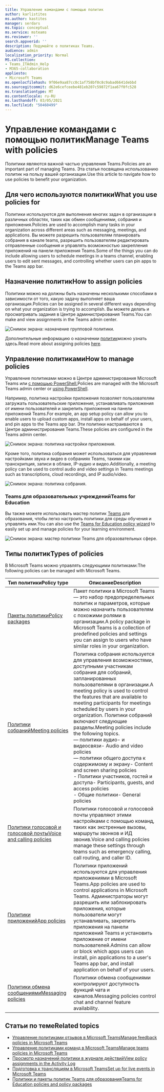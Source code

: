 ```yaml
---
title: Управление командами с помощью политик
author: karlistites
ms.author: kastites
manager: serdars
ms.topic: conceptual
ms.service: msteams
ms.reviewer: ''
search.appverid: ''
description: Подумайте о политиках Teams.
audience: admin
localization_priority: Normal
MS.collection:
- Teams_ITAdmin_Help
- M365-collaboration
appliesto:
- Microsoft Teams
ms.openlocfilehash: 9f06e9aa87cc0c1af758bf0c8c9abad6641debbd
ms.sourcegitcommit: d62e6cefceebe481eb207c59872f1aa67f0fc528
ms.translationtype: MT
ms.contentlocale: ru-RU
ms.lasthandoff: 03/05/2021
ms.locfileid: "50460499"
---
```

# <a name="manage-teams-with-policies"></a><span data-ttu-id="58c79-103">Управление командами с помощью политик</span><span class="sxs-lookup"><span data-stu-id="58c79-103">Manage Teams with policies</span></span>

<span data-ttu-id="58c79-104">Политики являются важной частью управления Teams.</span><span class="sxs-lookup"><span data-stu-id="58c79-104">Policies are an important part of managing Teams.</span></span> <span data-ttu-id="58c79-105">Эта статья посвящена использованию политик на пользу вашей организации.</span><span class="sxs-lookup"><span data-stu-id="58c79-105">Use this article to navigate how to use policies to benefit your organization.</span></span>

## <a name="what-you-use-policies-for"></a><span data-ttu-id="58c79-106">Для чего используются политики</span><span class="sxs-lookup"><span data-stu-id="58c79-106">What you use policies for</span></span>

<span data-ttu-id="58c79-107">Политики используются для выполнения многих задач в организации в различных областях, таких как обмен сообщениями, собрания и приложения.</span><span class="sxs-lookup"><span data-stu-id="58c79-107">Policies are used to accomplish many tasks in your organization across different areas such as messaging, meetings, and applications.</span></span> <span data-ttu-id="58c79-108">Вы можете разрешить пользователям планировать собрания в канале teams, разрешить пользователям редактировать отправленные сообщения и управлять возможностью закрепления приложений на панели приложения Teams.</span><span class="sxs-lookup"><span data-stu-id="58c79-108">Some of the things you can do include allowing users to schedule meetings in a teams channel, enabling users to edit sent messages, and controlling whether users can pin apps to the Teams app bar.</span></span>

## <a name="how-to-assign-policies"></a><span data-ttu-id="58c79-109">Назначение политик</span><span class="sxs-lookup"><span data-stu-id="58c79-109">How to assign policies</span></span>

<span data-ttu-id="58c79-110">Политики можно на должны быть назначены несколькими способами в зависимости от того, какую задачу выполняет ваша организация.</span><span class="sxs-lookup"><span data-stu-id="58c79-110">Policies can be assigned in several different ways depending on what your organization is trying to accomplish.</span></span> <span data-ttu-id="58c79-111">Вы можете делать и просматривать задания в Центре администрирования Teams.</span><span class="sxs-lookup"><span data-stu-id="58c79-111">You can make and view assignments in the Teams admin center.</span></span>

![Снимок экрана: назначение групповой политики.](media/group-policy-assignment.png)

<span data-ttu-id="58c79-113">Дополнительные информацию о назначении [политик](assign-policies.md)можно узнать здесь.</span><span class="sxs-lookup"><span data-stu-id="58c79-113">Read more about assigning policies [here](assign-policies.md).</span></span>

## <a name="how-to-manage-policies"></a><span data-ttu-id="58c79-114">Управление политиками</span><span class="sxs-lookup"><span data-stu-id="58c79-114">How to manage policies</span></span>

<span data-ttu-id="58c79-115">Управление политиками можно в Центре администрирования Microsoft Teams или [с помощью PowerShell.](https://docs.microsoft.com/microsoftteams/teams-powershell-managing-teams#manage-policies-via-powershell)</span><span class="sxs-lookup"><span data-stu-id="58c79-115">Policies are managed with the Microsoft Teams admin center or [using PowerShell](https://docs.microsoft.com/microsoftteams/teams-powershell-managing-teams#manage-policies-via-powershell).</span></span>

<span data-ttu-id="58c79-116">Например, политика настройки приложения позволяет пользователям загружать пользовательские приложения, устанавливать приложения от имени пользователей и закрепить приложения на панели приложений Teams.</span><span class="sxs-lookup"><span data-stu-id="58c79-116">For example, an app setup policy can allow you to enable users to upload custom apps, install apps on behalf of your users, and pin apps to the Teams app bar.</span></span> <span data-ttu-id="58c79-117">Эти политики настраиваются в Центре администрирования Teams.</span><span class="sxs-lookup"><span data-stu-id="58c79-117">These policies are configured in the Teams admin center.</span></span>

![Снимок экрана: политика настройки приложения.](media/app-setup-policy.png)

<span data-ttu-id="58c79-119">Кроме того, политика собрания может использоваться для управления настройками звука и видео в собраниях Teams, такими как транскрипция, записи в облаке, IP-аудио и видео.</span><span class="sxs-lookup"><span data-stu-id="58c79-119">Additionally, a meeting policy can be used to control audio and video settings in Teams meetings such as transcriptions, cloud recordings, and IP audio/video.</span></span>

![Снимок экрана: политика собрания.](media/engineering-meeting-policy.png)

### <a name="teams-for-education"></a><span data-ttu-id="58c79-121">Teams для образовательных учреждений</span><span class="sxs-lookup"><span data-stu-id="58c79-121">Teams for Education</span></span>

<span data-ttu-id="58c79-122">Вы также можете использовать мастер политик [Teams](easy-policy-setup-edu.md) для образования, чтобы легко настроить политики для среды обучения и управлять ими.</span><span class="sxs-lookup"><span data-stu-id="58c79-122">You can also use the [Teams for Education policy wizard](easy-policy-setup-edu.md) to easily set up and manage policies for your learning environment.</span></span>

![Снимок экрана: мастер политики Teams для образовательных сфере.](media/easy-policy-setup-quick-setup.png)

## <a name="types-of-policies"></a><span data-ttu-id="58c79-124">Типы политик</span><span class="sxs-lookup"><span data-stu-id="58c79-124">Types of policies</span></span>

<span data-ttu-id="58c79-125">В Microsoft Teams можно управлять следующими политиками:</span><span class="sxs-lookup"><span data-stu-id="58c79-125">The following policies can be managed with Microsoft Teams.</span></span>

<span data-ttu-id="58c79-126">Тип политики</span><span class="sxs-lookup"><span data-stu-id="58c79-126">Policy type</span></span> | <span data-ttu-id="58c79-127">Описание</span><span class="sxs-lookup"><span data-stu-id="58c79-127">Description</span></span>
------------|------------
[<span data-ttu-id="58c79-128">Пакеты политики</span><span class="sxs-lookup"><span data-stu-id="58c79-128">Policy packages</span></span>](manage-policy-packages.md) | <span data-ttu-id="58c79-129">Пакет политики в Microsoft Teams — это набор предопределельных политик и параметров, которые можно назначить пользователям с похожими ролями в организации.</span><span class="sxs-lookup"><span data-stu-id="58c79-129">A policy package in Microsoft Teams is a collection of predefined policies and settings you can assign to users who have similar roles in your organization.</span></span>
[<span data-ttu-id="58c79-130">Политики собраний</span><span class="sxs-lookup"><span data-stu-id="58c79-130">Meeting policies</span></span>](meeting-policies-in-teams.md) | <span data-ttu-id="58c79-131">Политика собрания используется для управления возможностями, доступными участникам собрания для собраний, запланированных пользователями в организации.</span><span class="sxs-lookup"><span data-stu-id="58c79-131">A meeting policy is used to control the features that are available to meeting participants for meetings scheduled by users in your organization.</span></span> <span data-ttu-id="58c79-132">Политики собраний включают следующие разделы.</span><span class="sxs-lookup"><span data-stu-id="58c79-132">Meeting policies include the following topics.</span></span><br> <span data-ttu-id="58c79-133">— политики аудио- и видеосвязи</span><span class="sxs-lookup"><span data-stu-id="58c79-133">- Audio and video policies</span></span><br> <span data-ttu-id="58c79-134">— политики общего доступа к содержимому и экрану</span><span class="sxs-lookup"><span data-stu-id="58c79-134">- Content and screen sharing policies</span></span><br> <span data-ttu-id="58c79-135">- Политики участников, гостей и доступа</span><span class="sxs-lookup"><span data-stu-id="58c79-135">- Participants, guests, and access policies</span></span><br> <span data-ttu-id="58c79-136">- Общие политики</span><span class="sxs-lookup"><span data-stu-id="58c79-136">- General policies</span></span>
[<span data-ttu-id="58c79-137">Политики голосовой и голосовой почты</span><span class="sxs-lookup"><span data-stu-id="58c79-137">Voice and calling policies</span></span>](voice-and-calling-policies.md)| <span data-ttu-id="58c79-138">Политики голосовой и голосовой почты управляют этими настройками с помощью команд, таких как экстренные вызовы, маршруты звонков и ИД звонив.</span><span class="sxs-lookup"><span data-stu-id="58c79-138">Voice and calling policies manage these settings through teams such as emergency calling, call routing, and caller ID.</span></span>
[<span data-ttu-id="58c79-139">Политики приложений</span><span class="sxs-lookup"><span data-stu-id="58c79-139">App policies</span></span>](app-policies.md)| <span data-ttu-id="58c79-140">Политики приложений используются для управления приложениями в Microsoft Teams.</span><span class="sxs-lookup"><span data-stu-id="58c79-140">App policies are used to control applications in Microsoft Teams.</span></span> <span data-ttu-id="58c79-141">Администраторы могут разрешить или заблокировать приложения, которые пользователи могут устанавливать, закрепить приложения на панели приложений Teams и установить приложение от имени пользователей.</span><span class="sxs-lookup"><span data-stu-id="58c79-141">Admins can allow or block which apps users can install, pin applications to a user's Teams app bar, and install application on behalf of your users.</span></span>
[<span data-ttu-id="58c79-142">Политики обмена сообщениями</span><span class="sxs-lookup"><span data-stu-id="58c79-142">Messaging policies</span></span>](messaging-policies-in-teams.md)| <span data-ttu-id="58c79-143">Политики обмена сообщениями контролируют доступность функций чата и каналов.</span><span class="sxs-lookup"><span data-stu-id="58c79-143">Messaging policies control chat and channel feature availability.</span></span>

## <a name="related-topics"></a><span data-ttu-id="58c79-144">Статьи по теме</span><span class="sxs-lookup"><span data-stu-id="58c79-144">Related topics</span></span>

* [<span data-ttu-id="58c79-145">Управление политиками отзывов в Microsoft Teams</span><span class="sxs-lookup"><span data-stu-id="58c79-145">Manage feedback policies in Microsoft Teams</span></span>](manage-feedback-policies-in-teams.md)
* [<span data-ttu-id="58c79-146">Управление политиками команд в Microsoft Teams</span><span class="sxs-lookup"><span data-stu-id="58c79-146">Manage teams policies in Microsoft Teams</span></span>](teams-policies.md)
* [<span data-ttu-id="58c79-147">Просмотр назначений политики в журнале действий</span><span class="sxs-lookup"><span data-stu-id="58c79-147">View policy assignments in the Activity Log</span></span>](activity-log.md)
* [<span data-ttu-id="58c79-148">Подготовка к трансляциям в Microsoft Teams</span><span class="sxs-lookup"><span data-stu-id="58c79-148">Set up for live events in Microsoft Teams</span></span>](teams-live-events/set-up-for-teams-live-events.md)
* [<span data-ttu-id="58c79-149">Политики и пакеты политик Teams для образования</span><span class="sxs-lookup"><span data-stu-id="58c79-149">Teams for Education policies and policy packages</span></span>](policy-packages-edu.md)
